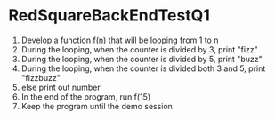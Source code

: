 # RedSquareBackEndTestQ1

1. Develop a function f(n) that will be looping from 1 to n
2. During the looping, when the counter is divided by 3, print "fizz"
3. During the looping, when the counter is divided by 5, print "buzz"
4. During the looping, when the counter is divided both 3 and 5, print "fizzbuzz"
5. else print out number
6. In the end of the program, run f(15)
7. Keep the program until the demo session
